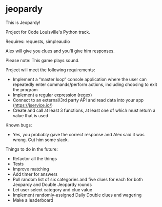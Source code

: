 # jeopardy
This is Jeopardy!


Project for Code Louisville's Python track.

Requires: requests, simpleaudio  

Alex will give you clues and you'll give him responses.

Please note: This game plays sound.  


Project will meet the following requirements:
* Implement a “master loop” console application where the user can repeatedly enter commands/perform actions, including choosing to exit the program
* Implement a regular expression (regex)
* Connect to an external/3rd party API and read data into your app (https://jservice.io/)
* Create and call at least 3 functions, at least one of which must return a value that is used  


Known bugs:
* Yes, you probably gave the correct response and Alex said it was wrong. Cut him some slack.  


Things to do in the future:
* Refactor all the things
* Tests
* Improve matching
* Add timer for answers
* Pull random list of six categories and five clues for each for both Jeopardy and Double Jeopardy rounds
* Let user select category and clue value
* Implement randomly-assigned Daily Double clues and wagering
* Make a leaderboard
